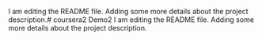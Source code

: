 I am editing the README file. Adding some more details about the project description.# coursera2
Demo2
I am editing the README file. Adding some more details about the project description.
